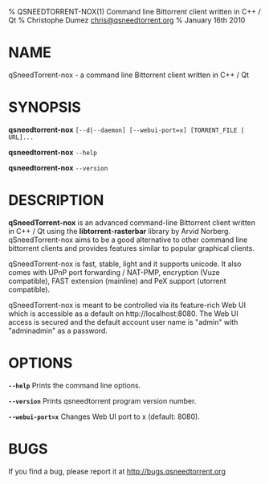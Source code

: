 % QSNEEDTORRENT-NOX(1) Command line Bittorrent client written in C++ / Qt
% Christophe Dumez <chris@qsneedtorrent.org>
% January 16th 2010

# NAME
qSneedTorrent-nox - a command line Bittorrent client written in C++ / Qt


# SYNOPSIS
**qsneedtorrent-nox** `[--d|--daemon] [--webui-port=x] [TORRENT_FILE | URL]...`

**qsneedtorrent-nox** `--help`

**qsneedtorrent-nox** `--version`


# DESCRIPTION
**qSneedTorrent-nox** is an advanced command-line Bittorrent client written in C++ / Qt
using the **libtorrent-rasterbar** library by Arvid Norberg.
qSneedTorrent-nox aims to be a good alternative to other command line bittorrent
clients and provides features similar to popular graphical clients.

qSneedTorrent-nox is fast, stable, light and it supports unicode. It also comes with
UPnP port forwarding / NAT-PMP, encryption (Vuze compatible), FAST extension (mainline)
and PeX support (utorrent compatible).

qSneedTorrent-nox is meant to be controlled via its feature-rich Web UI which is
accessible as a default on http://localhost:8080. The Web UI access is secured and
the default account user name is "admin" with "adminadmin" as a password.


# OPTIONS
**`--help`** Prints the command line options.

**`--version`** Prints qsneedtorrent program version number.

**`--webui-port=x`** Changes Web UI port to x (default: 8080).


# BUGS
If you find a bug, please report it at http://bugs.qsneedtorrent.org
